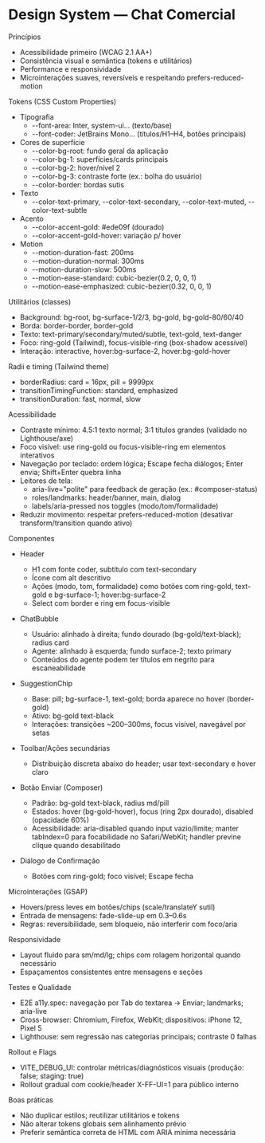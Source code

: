 # Design System — Chat Comercial

Princípios
- Acessibilidade primeiro (WCAG 2.1 AA+)
- Consistência visual e semântica (tokens e utilitários)
- Performance e responsividade
- Microinterações suaves, reversíveis e respeitando prefers-reduced-motion

Tokens (CSS Custom Properties)
- Tipografia
  - --font-area: Inter, system-ui… (texto/base)
  - --font-coder: JetBrains Mono… (títulos/H1–H4, botões principais)
- Cores de superfície
  - --color-bg-root: fundo geral da aplicação
  - --color-bg-1: superfícies/cards principais
  - --color-bg-2: hover/nível 2
  - --color-bg-3: contraste forte (ex.: bolha do usuário)
  - --color-border: bordas sutis
- Texto
  - --color-text-primary, --color-text-secondary, --color-text-muted, --color-text-subtle
- Acento
  - --color-accent-gold: #ede09f (dourado)
  - --color-accent-gold-hover: variação p/ hover
- Motion
  - --motion-duration-fast: 200ms
  - --motion-duration-normal: 300ms
  - --motion-duration-slow: 500ms
  - --motion-ease-standard: cubic-bezier(0.2, 0, 0, 1)
  - --motion-ease-emphasized: cubic-bezier(0.32, 0, 0, 1)

Utilitários (classes)
- Background: bg-root, bg-surface-1/2/3, bg-gold, bg-gold-80/60/40
- Borda: border-border, border-gold
- Texto: text-primary/secondary/muted/subtle, text-gold, text-danger
- Foco: ring-gold (Tailwind), focus-visible-ring (box-shadow acessível)
- Interação: interactive, hover:bg-surface-2, hover:bg-gold-hover

Radii e timing (Tailwind theme)
- borderRadius: card = 16px, pill = 9999px
- transitionTimingFunction: standard, emphasized
- transitionDuration: fast, normal, slow

Acessibilidade
- Contraste mínimo: 4.5:1 texto normal; 3:1 títulos grandes (validado no Lighthouse/axe)
- Foco visível: use ring-gold ou focus-visible-ring em elementos interativos
- Navegação por teclado: ordem lógica; Escape fecha diálogos; Enter envia; Shift+Enter quebra linha
- Leitores de tela:
  - aria-live="polite" para feedback de geração (ex.: #composer-status)
  - roles/landmarks: header/banner, main, dialog
  - labels/aria-pressed nos toggles (modo/tom/formalidade)
- Reduzir movimento: respeitar prefers-reduced-motion (desativar transform/transition quando ativo)

Componentes
- Header
  - H1 com fonte coder, subtítulo com text-secondary
  - Ícone com alt descritivo
  - Ações (modo, tom, formalidade) como botões com ring-gold, text-gold e bg-surface-1; hover:bg-surface-2
  - Select com border e ring em focus-visible

- ChatBubble
  - Usuário: alinhado à direita; fundo dourado (bg-gold/text-black); radius card
  - Agente: alinhado à esquerda; fundo surface-2; texto primary
  - Conteúdos do agente podem ter títulos em negrito para escaneabilidade

- SuggestionChip
  - Base: pill; bg-surface-1, text-gold; borda aparece no hover (border-gold)
  - Ativo: bg-gold text-black
  - Interações: transições ~200–300ms, focus visível, navegável por setas

- Toolbar/Ações secundárias
  - Distribuição discreta abaixo do header; usar text-secondary e hover claro

- Botão Enviar (Composer)
  - Padrão: bg-gold text-black, radius md/pill
  - Estados: hover (bg-gold-hover), focus (ring 2px dourado), disabled (opacidade 60%)
  - Acessibilidade: aria-disabled quando input vazio/limite; manter tabIndex=0 para focabilidade no Safari/WebKit; handler previne clique quando desabilitado

- Diálogo de Confirmação
  - Botões com ring-gold; foco visível; Escape fecha

Microinterações (GSAP)
- Hovers/press leves em botões/chips (scale/translateY sutil)
- Entrada de mensagens: fade-slide-up em 0.3–0.6s
- Regras: reversibilidade, sem bloqueio, não interferir com foco/aria

Responsividade
- Layout fluido para sm/md/lg; chips com rolagem horizontal quando necessário
- Espaçamentos consistentes entre mensagens e seções

Testes e Qualidade
- E2E a11y.spec: navegação por Tab do textarea → Enviar; landmarks; aria-live
- Cross-browser: Chromium, Firefox, WebKit; dispositivos: iPhone 12, Pixel 5
- Lighthouse: sem regressão nas categorias principais; contraste 0 falhas

Rollout e Flags
- VITE_DEBUG_UI: controlar métricas/diagnósticos visuais (produção: false; staging: true)
- Rollout gradual com cookie/header X-FF-UI=1 para público interno

Boas práticas
- Não duplicar estilos; reutilizar utilitários e tokens
- Não alterar tokens globais sem alinhamento prévio
- Preferir semântica correta de HTML com ARIA mínima necessária